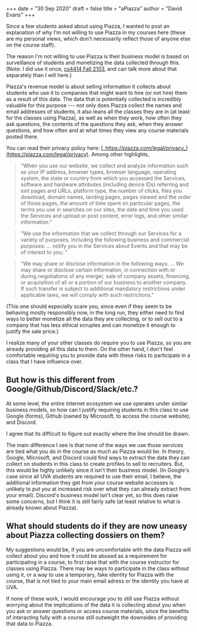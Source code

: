+++
date = "30 Sep 2020"
draft = false
title = "aPiazza"
author = "David Evans"
+++

Since a few students asked about using Piazza, I wanted to post an
explanation of why I'm not willing to use Piazza in my courses here
(these are my personal views, which don't necessarily reflect those of
anyone else on the course staff).

The reason I'm not willing to use Piazza is their business model is
based on surveillance of students and monetizing the data collected
through this. (Note: I did use it once, [cs4414 Fall
2103](https://www.rust-class.org/0/pages/syllabus.html), and can talk
more about that separately than I will here.)

Piazza's revenue model is about selling information it collects about
students who use it to companies that might want to hire (or not hire)
them as a result of this data. The data that is potentially collected
is incredibly valuable for this purpose --- not only does Piazza
collect the names and email addresses of students, it also leans all
the classes they are in (at least for the classes using Piazza), as
well as when they work, how often they ask questions, the contents of
the questions they ask, when they answer questions, and how often and
at what times they view any course materials posted there.

You can read their privacy policy here: [_https://piazza.com/legal/privacy_](https://piazza.com/legal/privacy). Among other highlights,

> "When you use our website, we collect and analyze information such as your IP address, browser types, browser language, operating system, the state or country from which you accessed the Services, software and hardware attributes (including device IDs) referring and exit pages and URLs, platform type, the number of clicks, files you download, domain names, landing pages, pages viewed and the order of those pages, the amount of time spent on particular pages, the terms you use in searches on our sites, the date and time you used the Services and upload or post content, error logs, and other similar information."

> "We use the information that we collect through our Services for a variety of purposes, including the following business and commercial purposes: ... notify you in the Services about Events and that may be of interest to you; "

> "We may share or disclose information in the following ways: ... We may share or disclose certain information, in connection with or during negotiations of any merger, sale of company assets, financing, or acquisition of all or a portion of our business to another company. If such transfer is subject to additional mandatory restrictions under applicable laws, we will comply with such restrictions."

(This one should especially scare you, since even if they seem to be
behaving mostly responsibly now, in the long run, they either need to
find ways to better monetize all the data they are collecting, or to
sell out to a company that has less ethical scruples and can monetize
it enough to justify the sale price.)

I realize many of your other classes do require you to use Piazza, so
you are already providing all this data to them. On the other hand, I
don't feel comfortable requiring you to provide data with these risks
to participate in a class that I have influence over.

## But how is this different from Google/Github/Discord/Slack/etc.?

At some level, the entire Internet ecosystem we use operates under
similar business models, so how can I justify requiring students in
this class to use Google (forms), Github (owned by Microsoft, to
access the course website), and Discord.

I agree that its difficult to figure out exactly where the line should
be drawn.

The main difference I see is that none of the ways we use those
services are tied what you do in the course as much as Piazza would
be. In theory, Google, Microsoft, and Discord could find ways to
extract the data they can collect on students in this class to create
profiles to sell to recruiters. But, this would be highly unlikely
since it isn't their business model. (In Google's case since all UVA
students are required to use their email, I believe, the additional
information they get from your course website accesses is unlikely to
put you at increased risk over what they can already extract from your
email). Discord's business model isn't clear yet, so this does raise
some concerns, but I think it is still fairly safe (at least relative
to what is already known about Piazza).

## What should students do if they are now uneasy about Piazza collecting dossiers on them?

My suggestions would be, if you are uncomfortable with the data Piazza
will collect about you and how it could be abused as a requirement for
participating in a course, to first raise that with the course
instructor for classes using Piazza. There may be ways to participate
in the class without using it, or a way to use a temporary, fake
identity for Piazza with the course, that is not tied to your main
email adress or the identity you have at UVA.

If none of these work, I would encourage you to still use Piazza
without worrying about the implications of the data it is collecting
about you when you ask or answer questions or access course materials,
since the benefits of interacting fully with a course still outweight
the downsides of providing that data to Piazza.
